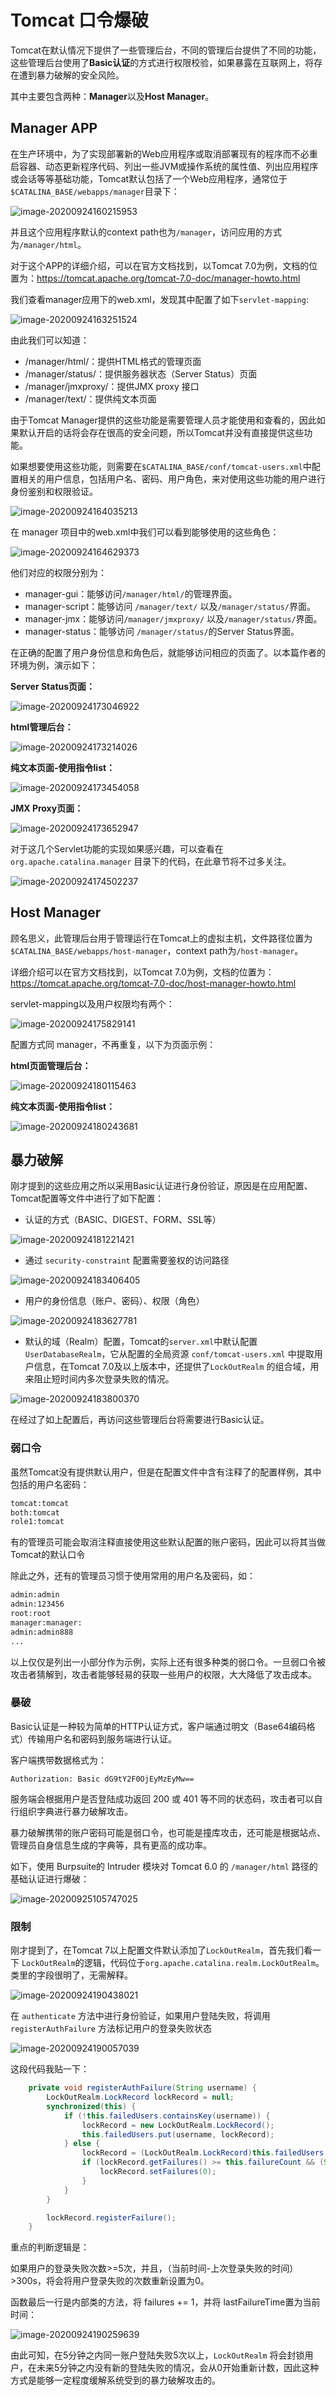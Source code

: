 # Tomcat 口令爆破

Tomcat在默认情况下提供了一些管理后台，不同的管理后台提供了不同的功能，这些管理后台使用了**Basic认证**的方式进行权限校验，如果暴露在互联网上，将存在遭到暴力破解的安全风险。

其中主要包含两种：**Manager**以及**Host Manager**。



## Manager APP

在生产环境中，为了实现部署新的Web应用程序或取消部署现有的程序而不必重启容器、动态更新程序代码、列出一些JVM或操作系统的属性值、列出应用程序或会话等等基础功能，Tomcat默认包括了一个Web应用程序，通常位于`$CATALINA_BASE/webapps/manager`目录下：

<img src="https://oss.javasec.org/images/image-20200924160215953.png" alt="image-20200924160215953" />

并且这个应用程序默认的context path也为`/manager`，访问应用的方式为`/manager/html`。

对于这个APP的详细介绍，可以在官方文档找到，以Tomcat 7.0为例，文档的位置为：https://tomcat.apache.org/tomcat-7.0-doc/manager-howto.html

我们查看manager应用下的web.xml，发现其中配置了如下`servlet-mapping`:

![image-20200924163251524](https://oss.javasec.org/images/image-20200924163251524.png)

由此我们可以知道：

- /manager/html/：提供HTML格式的管理页面
- /manager/status/：提供服务器状态（Server Status）页面
- /manager/jmxproxy/：提供JMX proxy 接口
- /manager/text/：提供纯文本页面

由于Tomcat Manager提供的这些功能是需要管理人员才能使用和查看的，因此如果默认开启的话将会存在很高的安全问题，所以Tomcat并没有直接提供这些功能。

如果想要使用这些功能，则需要在`$CATALINA_BASE/conf/tomcat-users.xml`中配置相关的用户信息，包括用户名、密码、用户角色，来对使用这些功能的用户进行身份鉴别和权限验证。

<img src="https://oss.javasec.org/images/image-20200924164035213.png" alt="image-20200924164035213" />

在 manager 项目中的web.xml中我们可以看到能够使用的这些角色：

![image-20200924164629373](https://oss.javasec.org/images/image-20200924164629373.png)

他们对应的权限分别为：

- manager-gui：能够访问`/manager/html/`的管理界面。
- manager-script：能够访问 `/manager/text/` 以及`/manager/status/`界面。
- manager-jmx：能够访问`/manager/jmxproxy/` 以及`/manager/status/`界面。
- manager-status：能够访问 `/manager/status/`的Server Status界面。

在正确的配置了用户身份信息和角色后，就能够访问相应的页面了。以本篇作者的环境为例，演示如下：

**Server Status页面：**

![image-20200924173046922](https://oss.javasec.org/images/image-20200924173046922.png)

**html管理后台：**

![image-20200924173214026](https://oss.javasec.org/images/image-20200924173214026.png)

**纯文本页面-使用指令list：**

![image-20200924173454058](https://oss.javasec.org/images/image-20200924173454058.png)

**JMX Proxy页面：**

![image-20200924173652947](https://oss.javasec.org/images/image-20200924173652947.png)

对于这几个Servlet功能的实现如果感兴趣，可以查看在`org.apache.catalina.manager` 目录下的代码，在此章节将不过多关注。

![image-20200924174502237](https://oss.javasec.org/images/image-20200924174502237.png)



## Host Manager

顾名思义，此管理后台用于管理运行在Tomcat上的虚拟主机，文件路径位置为`$CATALINA_BASE/webapps/host-manager`，context path为`/host-manager`。

详细介绍可以在官方文档找到，以Tomcat 7.0为例，文档的位置为：https://tomcat.apache.org/tomcat-7.0-doc/host-manager-howto.html

servlet-mapping以及用户权限均有两个：

<img src="https://oss.javasec.org/images/image-20200924175829141.png" alt="image-20200924175829141" />

配置方式同 manager，不再重复，以下为页面示例：

**html页面管理后台：**

![image-20200924180115463](https://oss.javasec.org/images/image-20200924180115463.png)

**纯文本页面-使用指令list：**

![image-20200924180243681](https://oss.javasec.org/images/image-20200924180243681.png)

## 暴力破解

刚才提到的这些应用之所以采用Basic认证进行身份验证，原因是在应用配置、Tomcat配置等文件中进行了如下配置：

- 认证的方式（BASIC、DIGEST、FORM、SSL等）

![image-20200924181221421](https://oss.javasec.org/images/image-20200924181221421.png)

- 通过 `security-constraint` 配置需要鉴权的访问路径

<img src="https://oss.javasec.org/images/image-20200924183406405.png" alt="image-20200924183406405" />

- 用户的身份信息（账户、密码）、权限（角色）

<img src="https://oss.javasec.org/images/image-20200924183627781.png" alt="image-20200924183627781" />

- 默认的域（Realm）配置，Tomcat的`server.xml`中默认配置 `UserDatabaseRealm`，它从配置的全局资源 `conf/tomcat-users.xml` 中提取用户信息，在Tomcat 7.0及以上版本中，还提供了`LockOutRealm` 的组合域，用来阻止短时间内多次登录失败的情况。

<img src="https://oss.javasec.org/images/image-20200924183800370.png" alt="image-20200924183800370" />

在经过了如上配置后，再访问这些管理后台将需要进行Basic认证。

### 弱口令

虽然Tomcat没有提供默认用户，但是在配置文件中含有注释了的配置样例，其中包括的用户名密码：

```txt
tomcat:tomcat
both:tomcat
role1:tomcat
```

有的管理员可能会取消注释直接使用这些默认配置的账户密码，因此可以将其当做Tomcat的默认口令

除此之外，还有的管理员习惯于使用常用的用户名及密码，如：

```txt
admin:admin
admin:123456
root:root
manager:manager:
admin:admin888
...
```

以上仅仅是列出一小部分作为示例，实际上还有很多种类的弱口令。一旦弱口令被攻击者猜解到，攻击者能够轻易的获取一些用户的权限，大大降低了攻击成本。



### 暴破

Basic认证是一种较为简单的HTTP认证方式，客户端通过明文（Base64编码格式）传输用户名和密码到服务端进行认证。

客户端携带数据格式为：

```http
Authorization: Basic dG9tY2F0OjEyMzEyMw==
```

服务端会根据用户是否登陆成功返回 200 或 401 等不同的状态码，攻击者可以自行组织字典进行暴力破解攻击。

暴力破解携带的账户密码可能是弱口令，也可能是撞库攻击，还可能是根据站点、管理员自身信息生成的字典等，具有更高的成功率。

如下，使用 Burpsuite的 Intruder 模块对 Tomcat 6.0 的 `/manager/html` 路径的基础认证进行爆破：

![image-20200925105747025](https://oss.javasec.org/images/image-20200925105747025.png)



### 限制

刚才提到了，在Tomcat 7以上配置文件默认添加了`LockOutRealm`，首先我们看一下 `LockOutRealm`的逻辑，代码位于`org.apache.catalina.realm.LockOutRealm`。类里的字段很明了，无需解释。

<img src="https://oss.javasec.org/images/image-20200924190438021.png" alt="image-20200924190438021" />

在 `authenticate` 方法中进行身份验证，如果用户登陆失败，将调用 `registerAuthFailure` 方法标记用户的登录失败状态

<img src="https://oss.javasec.org/images/image-20200924190057039.png" alt="image-20200924190057039" />

这段代码我贴一下：

```java
    private void registerAuthFailure(String username) {
        LockOutRealm.LockRecord lockRecord = null;
        synchronized(this) {
            if (!this.failedUsers.containsKey(username)) {
                lockRecord = new LockOutRealm.LockRecord();
                this.failedUsers.put(username, lockRecord);
            } else {
                lockRecord = (LockOutRealm.LockRecord)this.failedUsers.get(username);
                if (lockRecord.getFailures() >= this.failureCount && (System.currentTimeMillis() - lockRecord.getLastFailureTime()) / 1000L > (long)this.lockOutTime) {
                    lockRecord.setFailures(0);
                }
            }
        }

        lockRecord.registerFailure();
    }
```

重点的判断逻辑是：

如果用户的登录失败次数>=5次，并且，（当前时间-上次登录失败的时间）>300s，将会将用户登录失败的次数重新设置为0。

函数最后一行是内部类的方法，将 failures += 1，并将 lastFailureTime置为当前时间：

<img src="https://oss.javasec.org/images/image-20200924190259639.png" alt="image-20200924190259639" />

由此可知，在5分钟之内同一账户登陆失败5次以上，`LockOutRealm` 将会封锁用户，在未来5分钟之内没有新的登陆失败的情况，会从0开始重新计数，因此这种方式是能够一定程度缓解系统受到的暴力破解攻击的。
